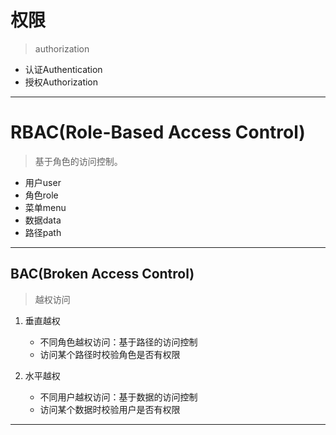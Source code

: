 # 权限
> authorization

- 认证Authentication
- 授权Authorization

---

# RBAC(Role-Based Access Control)
> 基于角色的访问控制。

- 用户user
- 角色role
- 菜单menu
- 数据data
- 路径path


---
## BAC(Broken Access Control)
> 越权访问

1. 垂直越权
    - 不同角色越权访问：基于路径的访问控制
    - 访问某个路径时校验角色是否有权限

2. 水平越权
    - 不同用户越权访问：基于数据的访问控制
    - 访问某个数据时校验用户是否有权限






---


